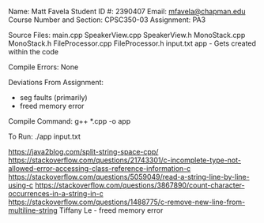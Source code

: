 Name: Matt Favela
Student ID #: 2390407
Email: mfavela@chapman.edu
Course Number and Section: CPSC350-03
Assignment: PA3

Source Files:
main.cpp
SpeakerView.cpp
SpeakerView.h
MonoStack.cpp
MonoStack.h
FileProcessor.cpp
FileProcessor.h
input.txt
app - Gets created within the code

Compile Errors: None

Deviations From Assignment:
- seg faults (primarily)
- freed memory error

Compile Command:
g++ *.cpp -o app

To Run:
./app input.txt

https://java2blog.com/split-string-space-cpp/
https://stackoverflow.com/questions/21743301/c-incomplete-type-not-allowed-error-accessing-class-reference-information-c
https://stackoverflow.com/questions/5059049/read-a-string-line-by-line-using-c
https://stackoverflow.com/questions/3867890/count-character-occurrences-in-a-string-in-c
https://stackoverflow.com/questions/1488775/c-remove-new-line-from-multiline-string
Tiffany Le - freed memory error
